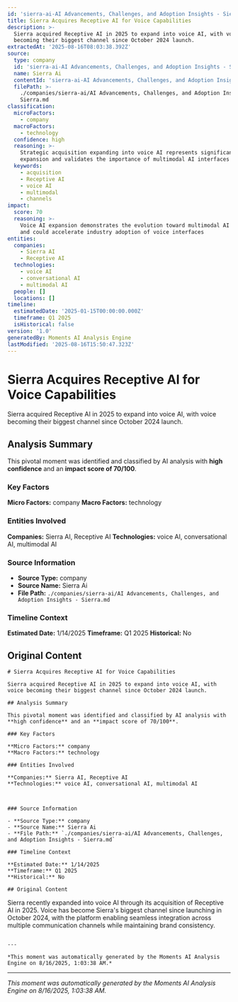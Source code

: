 ```yaml
---
id: 'sierra-ai-AI Advancements, Challenges, and Adoption Insights - Sierra-moment-3'
title: Sierra Acquires Receptive AI for Voice Capabilities
description: >-
  Sierra acquired Receptive AI in 2025 to expand into voice AI, with voice
  becoming their biggest channel since October 2024 launch.
extractedAt: '2025-08-16T08:03:38.392Z'
source:
  type: company
  id: 'sierra-ai-AI Advancements, Challenges, and Adoption Insights - Sierra'
  name: Sierra Ai
  contentId: 'sierra-ai-AI Advancements, Challenges, and Adoption Insights - Sierra'
  filePath: >-
    ./companies/sierra-ai/AI Advancements, Challenges, and Adoption Insights -
    Sierra.md
classification:
  microFactors:
    - company
  macroFactors:
    - technology
  confidence: high
  reasoning: >-
    Strategic acquisition expanding into voice AI represents significant market
    expansion and validates the importance of multimodal AI interfaces
  keywords:
    - acquisition
    - Receptive AI
    - voice AI
    - multimodal
    - channels
impact:
  score: 70
  reasoning: >-
    Voice AI expansion demonstrates the evolution toward multimodal AI agents
    and could accelerate industry adoption of voice interfaces
entities:
  companies:
    - Sierra AI
    - Receptive AI
  technologies:
    - voice AI
    - conversational AI
    - multimodal AI
  people: []
  locations: []
timeline:
  estimatedDate: '2025-01-15T00:00:00.000Z'
  timeframe: Q1 2025
  isHistorical: false
version: '1.0'
generatedBy: Moments AI Analysis Engine
lastModified: '2025-08-16T15:50:47.323Z'
---
```

# Sierra Acquires Receptive AI for Voice Capabilities

Sierra acquired Receptive AI in 2025 to expand into voice AI, with voice becoming their biggest channel since October 2024 launch.

## Analysis Summary

This pivotal moment was identified and classified by AI analysis with **high confidence** and an **impact score of 70/100**.

### Key Factors

**Micro Factors:** company
**Macro Factors:** technology

### Entities Involved

**Companies:** Sierra AI, Receptive AI
**Technologies:** voice AI, conversational AI, multimodal AI



### Source Information

- **Source Type:** company
- **Source Name:** Sierra Ai
- **File Path:** `./companies/sierra-ai/AI Advancements, Challenges, and Adoption Insights - Sierra.md`

### Timeline Context

**Estimated Date:** 1/14/2025
**Timeframe:** Q1 2025
**Historical:** No

## Original Content

```
# Sierra Acquires Receptive AI for Voice Capabilities

Sierra acquired Receptive AI in 2025 to expand into voice AI, with voice becoming their biggest channel since October 2024 launch.

## Analysis Summary

This pivotal moment was identified and classified by AI analysis with **high confidence** and an **impact score of 70/100**.

### Key Factors

**Micro Factors:** company
**Macro Factors:** technology

### Entities Involved

**Companies:** Sierra AI, Receptive AI
**Technologies:** voice AI, conversational AI, multimodal AI



### Source Information

- **Source Type:** company
- **Source Name:** Sierra Ai
- **File Path:** `./companies/sierra-ai/AI Advancements, Challenges, and Adoption Insights - Sierra.md`

### Timeline Context

**Estimated Date:** 1/14/2025
**Timeframe:** Q1 2025
**Historical:** No

## Original Content

```
Sierra recently expanded into voice AI through its acquisition of Receptive AI in 2025. Voice has become Sierra's biggest channel since launching in October 2024, with the platform enabling seamless integration across multiple communication channels while maintaining brand consistency.
```

---

*This moment was automatically generated by the Moments AI Analysis Engine on 8/16/2025, 1:03:38 AM.*

```

---

*This moment was automatically generated by the Moments AI Analysis Engine on 8/16/2025, 1:03:38 AM.*
